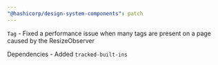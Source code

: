 ```yaml
---
"@hashicorp/design-system-components": patch
---
```


<!-- START components/tag -->
`Tag` - Fixed a performance issue when many tags are present on a page caused by the ResizeObserver
<!-- END -->

Dependencies - Added `tracked-built-ins`
